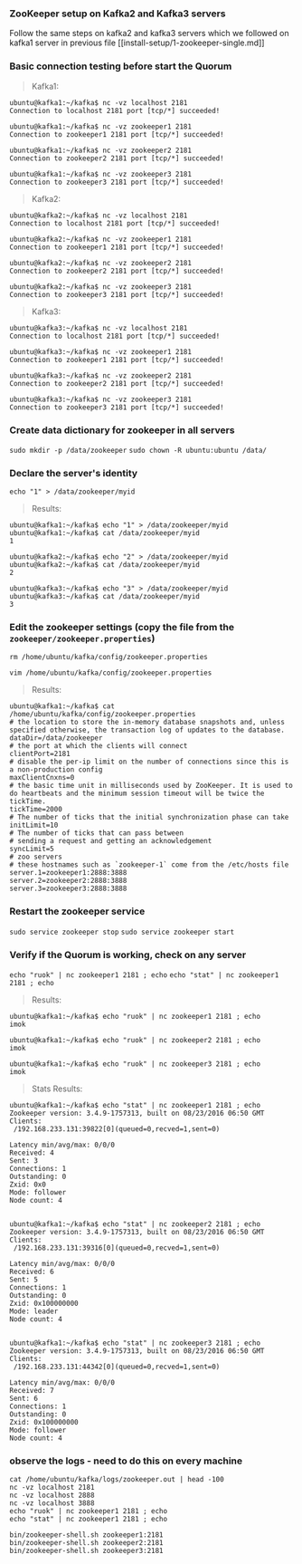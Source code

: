 ### ZooKeeper setup on Kafka2 and Kafka3 servers
Follow the same steps on kafka2 and kafka3 servers which we followed on kafka1 server in previous file [[install-setup/1-zookeeper-single.md]]

### Basic connection testing before start the Quorum
> Kafka1:
```
ubuntu@kafka1:~/kafka$ nc -vz localhost 2181
Connection to localhost 2181 port [tcp/*] succeeded!

ubuntu@kafka1:~/kafka$ nc -vz zookeeper1 2181
Connection to zookeeper1 2181 port [tcp/*] succeeded!

ubuntu@kafka1:~/kafka$ nc -vz zookeeper2 2181
Connection to zookeeper2 2181 port [tcp/*] succeeded!

ubuntu@kafka1:~/kafka$ nc -vz zookeeper3 2181
Connection to zookeeper3 2181 port [tcp/*] succeeded!
```

> Kafka2:
```
ubuntu@kafka2:~/kafka$ nc -vz localhost 2181
Connection to localhost 2181 port [tcp/*] succeeded!

ubuntu@kafka2:~/kafka$ nc -vz zookeeper1 2181
Connection to zookeeper1 2181 port [tcp/*] succeeded!

ubuntu@kafka2:~/kafka$ nc -vz zookeeper2 2181
Connection to zookeeper2 2181 port [tcp/*] succeeded!

ubuntu@kafka2:~/kafka$ nc -vz zookeeper3 2181
Connection to zookeeper3 2181 port [tcp/*] succeeded!
```

> Kafka3:
```
ubuntu@kafka3:~/kafka$ nc -vz localhost 2181
Connection to localhost 2181 port [tcp/*] succeeded!

ubuntu@kafka3:~/kafka$ nc -vz zookeeper1 2181
Connection to zookeeper1 2181 port [tcp/*] succeeded!

ubuntu@kafka3:~/kafka$ nc -vz zookeeper2 2181
Connection to zookeeper2 2181 port [tcp/*] succeeded!

ubuntu@kafka3:~/kafka$ nc -vz zookeeper3 2181
Connection to zookeeper3 2181 port [tcp/*] succeeded!
```

### Create data dictionary for zookeeper in all servers
`sudo mkdir -p /data/zookeeper`
`sudo chown -R ubuntu:ubuntu /data/`

### Declare the server's identity
`echo "1" > /data/zookeeper/myid`

> Results:
```
ubuntu@kafka1:~/kafka$ echo "1" > /data/zookeeper/myid
ubuntu@kafka1:~/kafka$ cat /data/zookeeper/myid
1

ubuntu@kafka2:~/kafka$ echo "2" > /data/zookeeper/myid
ubuntu@kafka2:~/kafka$ cat /data/zookeeper/myid
2

ubuntu@kafka3:~/kafka$ echo "3" > /data/zookeeper/myid
ubuntu@kafka3:~/kafka$ cat /data/zookeeper/myid
3
```

### Edit the zookeeper settings (copy the file from the `zookeeper/zookeeper.properties`)
`rm /home/ubuntu/kafka/config/zookeeper.properties`

`vim /home/ubuntu/kafka/config/zookeeper.properties`

> Results:
```
ubuntu@kafka1:~/kafka$ cat /home/ubuntu/kafka/config/zookeeper.properties
# the location to store the in-memory database snapshots and, unless specified otherwise, the transaction log of updates to the database.
dataDir=/data/zookeeper
# the port at which the clients will connect
clientPort=2181
# disable the per-ip limit on the number of connections since this is a non-production config
maxClientCnxns=0
# the basic time unit in milliseconds used by ZooKeeper. It is used to do heartbeats and the minimum session timeout will be twice the tickTime.
tickTime=2000
# The number of ticks that the initial synchronization phase can take
initLimit=10
# The number of ticks that can pass between
# sending a request and getting an acknowledgement
syncLimit=5
# zoo servers
# these hostnames such as `zookeeper-1` come from the /etc/hosts file
server.1=zookeeper1:2888:3888
server.2=zookeeper2:2888:3888
server.3=zookeeper3:2888:3888
```

### Restart the zookeeper service
`sudo service zookeeper stop`
`sudo service zookeeper start`

### Verify if the Quorum is working, check on any server
`echo "ruok" | nc zookeeper1 2181 ; echo`
`echo "stat" | nc zookeeper1 2181 ; echo`

> Results:
```
ubuntu@kafka1:~/kafka$ echo "ruok" | nc zookeeper1 2181 ; echo
imok

ubuntu@kafka1:~/kafka$ echo "ruok" | nc zookeeper2 2181 ; echo
imok

ubuntu@kafka1:~/kafka$ echo "ruok" | nc zookeeper3 2181 ; echo
imok
```

> Stats Results:
```
ubuntu@kafka1:~/kafka$ echo "stat" | nc zookeeper1 2181 ; echo
Zookeeper version: 3.4.9-1757313, built on 08/23/2016 06:50 GMT
Clients:
 /192.168.233.131:39822[0](queued=0,recved=1,sent=0)

Latency min/avg/max: 0/0/0
Received: 4
Sent: 3
Connections: 1
Outstanding: 0
Zxid: 0x0
Mode: follower
Node count: 4


ubuntu@kafka1:~/kafka$ echo "stat" | nc zookeeper2 2181 ; echo
Zookeeper version: 3.4.9-1757313, built on 08/23/2016 06:50 GMT
Clients:
 /192.168.233.131:39316[0](queued=0,recved=1,sent=0)

Latency min/avg/max: 0/0/0
Received: 6
Sent: 5
Connections: 1
Outstanding: 0
Zxid: 0x100000000
Mode: leader
Node count: 4


ubuntu@kafka1:~/kafka$ echo "stat" | nc zookeeper3 2181 ; echo
Zookeeper version: 3.4.9-1757313, built on 08/23/2016 06:50 GMT
Clients:
 /192.168.233.131:44342[0](queued=0,recved=1,sent=0)

Latency min/avg/max: 0/0/0
Received: 7
Sent: 6
Connections: 1
Outstanding: 0
Zxid: 0x100000000
Mode: follower
Node count: 4
```

### observe the logs - need to do this on every machine
```
cat /home/ubuntu/kafka/logs/zookeeper.out | head -100
nc -vz localhost 2181
nc -vz localhost 2888
nc -vz localhost 3888
echo "ruok" | nc zookeeper1 2181 ; echo
echo "stat" | nc zookeeper1 2181 ; echo

bin/zookeeper-shell.sh zookeeper1:2181
bin/zookeeper-shell.sh zookeeper2:2181
bin/zookeeper-shell.sh zookeeper3:2181
```
